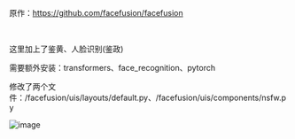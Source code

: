 原作：https://github.com/facefusion/facefusion	

<br>

这里加上了鉴黄、人脸识别(鉴政)	

需要额外安装：transformers、face_recognition、pytorch 

修改了两个文件：/facefusion/uis/layouts/default.py、/facefusion/uis/components/nsfw.py

![image](https://github.com/MarkoCa1/FaceFusion/assets/59492330/f962c495-f885-49f1-91f2-dddc70285556)
